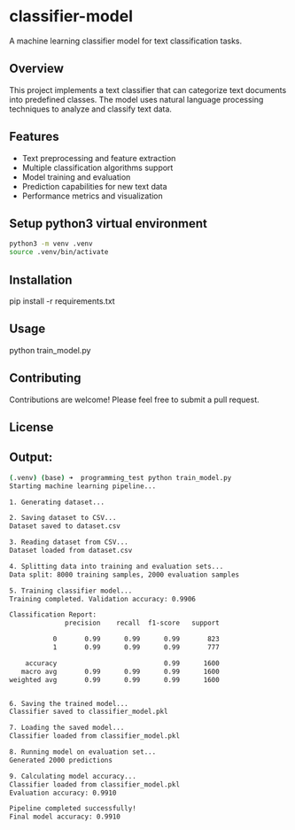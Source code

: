 # classifier-model

A machine learning classifier model for text classification tasks.

## Overview

This project implements a text classifier that can categorize text documents into predefined classes. The model uses natural language processing techniques to analyze and classify text data.

## Features

- Text preprocessing and feature extraction
- Multiple classification algorithms support
- Model training and evaluation
- Prediction capabilities for new text data
- Performance metrics and visualization

## Setup python3 virtual environment

```bash
python3 -m venv .venv
source .venv/bin/activate
```

## Installation

pip install -r requirements.txt

## Usage

python train_model.py

## Contributing

Contributions are welcome! Please feel free to submit a pull request.

## License

## Output:
```bash
(.venv) (base) ➜  programming_test python train_model.py
Starting machine learning pipeline...

1. Generating dataset...

2. Saving dataset to CSV...
Dataset saved to dataset.csv

3. Reading dataset from CSV...
Dataset loaded from dataset.csv

4. Splitting data into training and evaluation sets...
Data split: 8000 training samples, 2000 evaluation samples

5. Training classifier model...
Training completed. Validation accuracy: 0.9906

Classification Report:
              precision    recall  f1-score   support

           0       0.99      0.99      0.99       823
           1       0.99      0.99      0.99       777

    accuracy                           0.99      1600
   macro avg       0.99      0.99      0.99      1600
weighted avg       0.99      0.99      0.99      1600


6. Saving the trained model...
Classifier saved to classifier_model.pkl

7. Loading the saved model...
Classifier loaded from classifier_model.pkl

8. Running model on evaluation set...
Generated 2000 predictions

9. Calculating model accuracy...
Classifier loaded from classifier_model.pkl
Evaluation accuracy: 0.9910

Pipeline completed successfully!
Final model accuracy: 0.9910
```